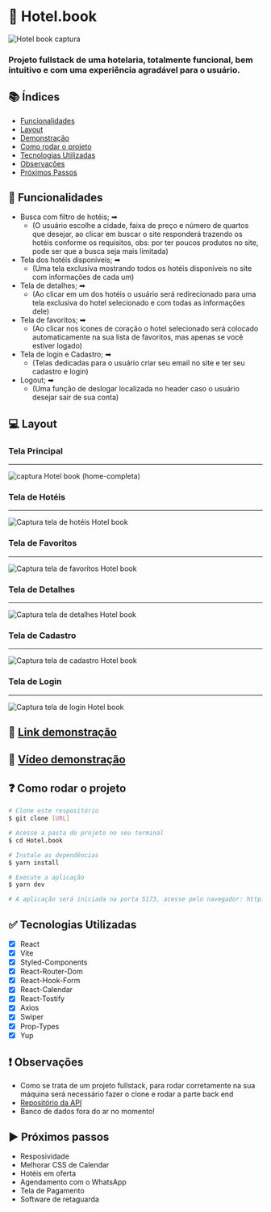 # 🏤 Hotel.book
![Hotel book captura](https://github.com/Renanjuniior6/Hotel.book-front_end/assets/106713211/5473c1d9-43c7-4bdd-a397-53afde8e85c1)
### Projeto fullstack de uma hotelaria, totalmente funcional, bem intuitivo e com uma experiência agradável para o usuário.

## 📚 Índices
- [Funcionalidades](#-funcionalidades)
- [Layout](#-layout)
- [Demonstração](#-link-demonstração)
- [Como rodar o projeto](#-como-rodar-o-projeto)
- [Tecnologias Utilizadas](#-tecnologias-utilizadas)
- [Observações](#-observações)
- [Próximos Passos](#-próximos-passos)

## 🔧 Funcionalidades
- Busca com filtro de hotéis; ➡
  - (O usuário escolhe a cidade, faixa de preço e número de quartos que desejar, ao clicar em buscar o site responderá trazendo os hotéis conforme os requisitos, obs: por ter poucos produtos no site, pode ser que a busca seja mais limitada)
- Tela dos hotéis disponíveis; ➡
  - (Uma tela exclusiva mostrando todos os hotéis disponíveis no site com informações de cada um)
- Tela de detalhes; ➡
  - (Ao clicar em um dos hotéis o usuário será redirecionado para uma tela exclusiva do hotel selecionado e com todas as informações dele)
- Tela de favoritos; ➡
  - (Ao clicar nos ícones de coração o hotel selecionado será colocado automaticamente na sua lista de favoritos, mas apenas se você estiver logado)
- Tela de login e Cadastro; ➡
   - (Telas dedicadas para o usuário criar seu email no site e ter seu cadastro e login)
- Logout; ➡
   - (Uma função de deslogar localizada no header caso o usuário desejar sair de sua conta)

## 💻 Layout 

### Tela Principal
<hr />

![captura Hotel book (home-completa)](https://github.com/Renanjuniior6/Hotel.book-front_end/assets/106713211/1b90899b-8175-4185-9519-706d71040535)

### Tela de Hotéis 
<hr />

![Captura tela de hotéis Hotel book](https://github.com/Renanjuniior6/Hotel.book-front_end/assets/106713211/b59f9223-3795-426b-b238-c22d7da42c69)

### Tela de Favoritos 
<hr />

![Captura tela de favoritos Hotel book](https://github.com/Renanjuniior6/Hotel.book-front_end/assets/106713211/ed42b183-5b0f-4edd-b175-7a44b6c5de7c)

### Tela de Detalhes
<hr />

![Captura tela de detalhes Hotel book](https://github.com/Renanjuniior6/Hotel.book-front_end/assets/106713211/4b849fb8-5fd9-4d93-bb29-c7f7139e1854)

### Tela de Cadastro 
<hr />

![Captura tela de cadastro Hotel book](https://github.com/Renanjuniior6/Hotel.book-front_end/assets/106713211/8b12280a-d001-4a54-9fe7-d1304a748c03)

### Tela de Login
<hr />

![Captura tela de login Hotel book](https://github.com/Renanjuniior6/Hotel.book-front_end/assets/106713211/22d6fbae-dea7-4ebb-a965-31b5352314f1)

## 📲 [Link demonstração](https://hotel-book-front-end.vercel.app/)
## 📲 [Vídeo demonstração](https://www.linkedin.com/feed/update/urn:li:activity:7194330459592413185/)

## ❓ Como rodar o projeto
```bash
# Clone este respositório
$ git clone [URL]

# Acesse a pasta do projeto no seu terminal
$ cd Hotel.book

# Instale as dependências
$ yarn install

# Execute a aplicação
$ yarn dev

# A aplicação será iniciada na porta 5173, acesse pelo navegador: http://localhost:5173
```
## ✅ Tecnologias Utilizadas
- [X] React
- [X] Vite
- [X] Styled-Components
- [X] React-Router-Dom
- [X] React-Hook-Form
- [X] React-Calendar
- [X] React-Tostify
- [X] Axios
- [X] Swiper
- [X] Prop-Types
- [X] Yup

## ❗ Observações 
- Como se trata de um projeto fullstack, para rodar corretamente na sua máquina será necessário fazer o clone e rodar a parte back end
- [Repositório da API](https://github.com/Renanjuniior6/Hotel.book-back_end)
- Banco de dados fora do ar no momento!

## ▶ Próximos passos
- Resposividade
- Melhorar CSS de Calendar
- Hotéis em oferta
- Agendamento com o WhatsApp
- Tela de Pagamento
- Software de retaguarda

